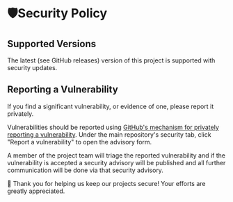 # 🛡️Security Policy

## Supported Versions

The latest (see GitHub releases) version of this project is supported with security updates.

## Reporting a Vulnerability

If you find a significant vulnerability, or evidence of one, please report it privately.

Vulnerabilities should be reported using [GitHub's mechanism for privately reporting a vulnerability](https://docs.github.com/en/code-security/security-advisories/guidance-on-reporting-and-writing/privately-reporting-a-security-vulnerability#privately-reporting-a-security-vulnerability). Under the
main repository's security tab, click "Report a vulnerability" to open the advisory form.

A member of the project team will triage the reported vulnerability and if the vulnerability is accepted a security advisory will be published and all further communication will be done via that security advisory.

🙏 Thank you for helping us keep our projects secure! Your efforts are greatly appreciated.
